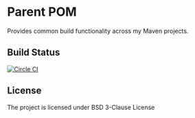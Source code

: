 Parent POM
==========

Provides common build functionality across my Maven projects.

## Build Status
[![Circle CI](https://circleci.com/gh/masih/parent-pom.svg?style=svg)](https://circleci.com/gh/masih/parent-pom)

## License
The project is licensed under BSD 3-Clause License

